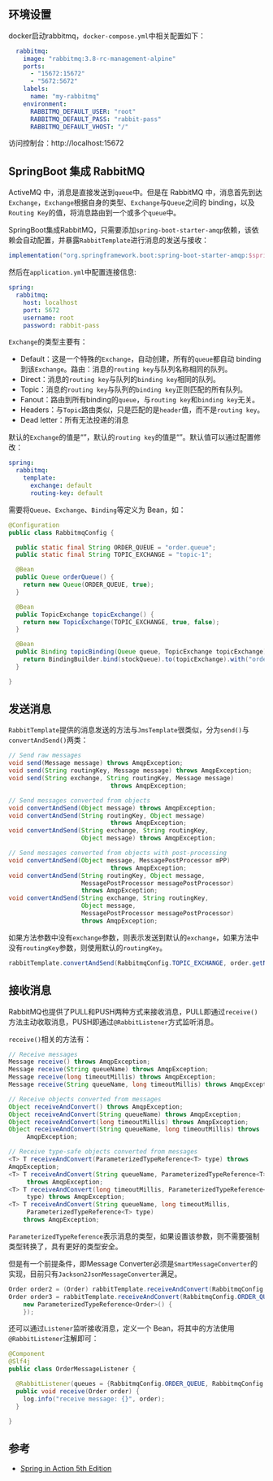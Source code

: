 ## 环境设置

docker启动rabbitmq，`docker-compose.yml`中相关配置如下：

```yml
  rabbitmq:
    image: "rabbitmq:3.8-rc-management-alpine"
    ports:
      - "15672:15672"
      - "5672:5672"
    labels:
      name: "my-rabbitmq"
    environment:
      RABBITMQ_DEFAULT_USER: "root"
      RABBITMQ_DEFAULT_PASS: "rabbit-pass"
      RABBITMQ_DEFAULT_VHOST: "/"
```

访问控制台：http://localhost:15672

## SpringBoot 集成 RabbitMQ

ActiveMQ 中，消息是直接发送到`queue`中。但是在 RabbitMQ 中，消息首先到达`Exchange`，`Exchange`根据自身的类型、`Exchange`与`Queue`之间的 binding，以及`Routing Key`的值，将消息路由到一个或多个`queue`中。

SpringBoot集成RabbitMQ，只需要添加`spring-boot-starter-amqp`依赖，该依赖会自动配置，并暴露`RabbitTemplate`进行消息的发送与接收：

```gradle
implementation("org.springframework.boot:spring-boot-starter-amqp:$springBootVersion")
```

然后在`application.yml`中配置连接信息:

```yml
spring:
  rabbitmq:
    host: localhost
    port: 5672
    username: root
    password: rabbit-pass
```

`Exchange`的类型主要有：

- Default：这是一个特殊的`Exchange`，自动创建，所有的`queue`都自动 binding 到该`Exchange`。路由：消息的`routing key`与队列名称相同的队列。
- Direct：消息的`routing key`与队列的`binding key`相同的队列。
- Topic：消息的`routing key`与队列的`binding key`正则匹配的所有队列。
- Fanout：路由到所有binding的`queue`，与`routing key`和`binding key`无关。
- Headers：与`Topic`路由类似，只是匹配的是`header`值，而不是`routing key`。
- Dead letter：所有无法投递的消息

默认的`Exchange`的值是“”，默认的`routing key`的值是“”。默认值可以通过配置修改：

```yml
spring:
  rabbitmq:
    template:
      exchange: default
      routing-key: default
```

需要将`Queue`、`Exchange`、`Binding`等定义为 Bean，如：

```java
@Configuration
public class RabbitmqConfig {

  public static final String ORDER_QUEUE = "order.queue";
  public static final String TOPIC_EXCHANGE = "topic-1";

  @Bean
  public Queue orderQueue() {
    return new Queue(ORDER_QUEUE, true);
  }

  @Bean
  public TopicExchange topicExchange() {
    return new TopicExchange(TOPIC_EXCHANGE, true, false);
  }

  @Bean
  public Binding topicBinding(Queue queue, TopicExchange topicExchange) {
    return BindingBuilder.bind(stockQueue).to(topicExchange).with("order.#");
  }

}
```

## 发送消息

`RabbitTemplate`提供的消息发送的方法与`JmsTemplate`很类似，分为`send()`与`convertAndSend()`两类：

```java
// Send raw messages
void send(Message message) throws AmqpException;
void send(String routingKey, Message message) throws AmqpException;
void send(String exchange, String routingKey, Message message)
                            throws AmqpException;

// Send messages converted from objects
void convertAndSend(Object message) throws AmqpException;
void convertAndSend(String routingKey, Object message)
                            throws AmqpException;
void convertAndSend(String exchange, String routingKey,
                    Object message) throws AmqpException;

// Send messages converted from objects with post-processing
void convertAndSend(Object message, MessagePostProcessor mPP)
                            throws AmqpException;
void convertAndSend(String routingKey, Object message,
                    MessagePostProcessor messagePostProcessor)
                    throws AmqpException;
void convertAndSend(String exchange, String routingKey,
                    Object message,
                    MessagePostProcessor messagePostProcessor)
                    throws AmqpException;
```

如果方法参数中没有`exchange`参数，则表示发送到默认的`exchange`，如果方法中没有`routingKey`参数，则使用默认的`routingKey`。

```java
rabbitTemplate.convertAndSend(RabbitmqConfig.TOPIC_EXCHANGE, order.getName, order);
```

## 接收消息

RabbitMQ也提供了PULL和PUSH两种方式来接收消息，PULL即通过`receive()`方法主动收取消息，PUSH即通过`@RabbitListener`方式监听消息。

`receive()`相关的方法有：

```java
// Receive messages
Message receive() throws AmqpException;
Message receive(String queueName) throws AmqpException;
Message receive(long timeoutMillis) throws AmqpException;
Message receive(String queueName, long timeoutMillis) throws AmqpException;

// Receive objects converted from messages
Object receiveAndConvert() throws AmqpException;
Object receiveAndConvert(String queueName) throws AmqpException;
Object receiveAndConvert(long timeoutMillis) throws AmqpException;
Object receiveAndConvert(String queueName, long timeoutMillis) throws
     AmqpException;

// Receive type-safe objects converted from messages
<T> T receiveAndConvert(ParameterizedTypeReference<T> type) throws
AmqpException;
<T> T receiveAndConvert(String queueName, ParameterizedTypeReference<T> type)
     throws AmqpException;
<T> T receiveAndConvert(long timeoutMillis, ParameterizedTypeReference<T>
     type) throws AmqpException;
<T> T receiveAndConvert(String queueName, long timeoutMillis,
     ParameterizedTypeReference<T> type)
    throws AmqpException;
```

`ParameterizedTypeReference`表示消息的类型，如果设置该参数，则不需要强制类型转换了，具有更好的类型安全。

但是有一个前提条件，即Message Converter必须是`SmartMessageConverter`的实现，目前只有`Jackson2JsonMessageConverter`满足。

```java
Order order2 = (Order) rabbitTemplate.receiveAndConvert(RabbitmqConfig.ORDER_QUEUE_BAK);
Order order3 = rabbitTemplate.receiveAndConvert(RabbitmqConfig.ORDER_QUEUE,
    new ParameterizedTypeReference<Order>() {
    });
```

还可以通过`Listener`监听接收消息，定义一个 Bean，将其中的方法使用`@RabbitListener`注解即可：

```java
@Component
@Slf4j
public class OrderMessageListener {

  @RabbitListener(queues = {RabbitmqConfig.ORDER_QUEUE, RabbitmqConfig.ORDER_QUEUE_BAK})
  public void receive(Order order) {
    log.info("receive message: {}", order);
  }

}
```

## 参考

- [Spring in Action 5th Edition](https://www.amazon.com/Spring-Action-Craig-Walls/dp/1617294942)